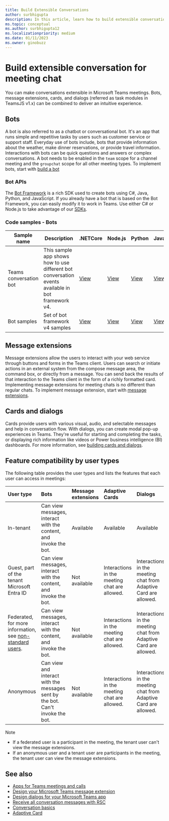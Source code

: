 ```yaml
---
title: Build Extensible Conversations
author: surbhigupta
description: In this article, learn how to build extensible conversation for Microsoft Teams meeting chat with bots, cards, and message extensions.
ms.topic: conceptual
ms.author: surbhigupta12
ms.localizationpriority: medium
ms.date: 01/11/2023
ms.owner: ginobuzz
---
```


# Build extensible conversation for meeting chat

You can make conversations extensible in Microsoft Teams meetings. Bots, message extensions, cards, and dialogs (referred as task modules in TeamsJS v1.x) can be combined to deliver an intuitive experience.

## Bots

A bot is also referred to as a chatbot or conversational bot. It's an app that runs simple and repetitive tasks by users such as customer service or support staff. Everyday use of bots include, bots that provide information about the weather, make dinner reservations, or provide travel information. Interactions with bots can be quick questions and answers or complex conversations. A bot needs to be enabled in the `team` scope for a channel meeting and the `groupchat` scope for all other meeting types. To implement bots, start with [build a bot](/microsoftteams/platform/bots/what-are-bots)

### Bot APIs

The [Bot Framework](https://dev.botframework.com/) is a rich SDK used to create bots using C#, Java, Python, and JavaScript. If you already have a bot that is based on the Bot Framework, you can easily modify it to work in Teams. Use either C# or Node.js to take advantage of our [SDKs](/azure/bot-service/bot-service-overview?view=azure-bot-service-4.0&preserve-view=true).

### Code samples - Bots

|Sample name | Description | .NETCore | Node.js | Python | Java| Manifest|
|----------------|-----------------|--------------|----------------|----------------|----------------|----------------|
| Teams conversation bot | This sample app shows how to use different bot conversation events available in bot framework v4. | [View](https://github.com/OfficeDev/Microsoft-Teams-Samples/tree/main/samples/bot-conversation/csharp) | [View](https://github.com/OfficeDev/Microsoft-Teams-Samples/tree/main/samples/bot-conversation/nodejs) | [View](https://github.com/OfficeDev/Microsoft-Teams-Samples/tree/main/samples/bot-conversation/python) |[View](https://github.com/OfficeDev/Microsoft-Teams-Samples/tree/main/samples/bot-conversation/java) |[View](https://github.com/OfficeDev/Microsoft-Teams-Samples/tree/main/samples/bot-conversation/csharp/demo-manifest/bot-conversation.zip)
|Bot samples | Set of bot framework v4 samples  | [View](https://github.com/OfficeDev/Microsoft-Teams-Samples#bots-samples-using-the-v4-sdk) | [View](https://github.com/OfficeDev/Microsoft-Teams-Samples#bots-samples-using-the-v4-sdk) | [View](https://github.com/OfficeDev/Microsoft-Teams-Samples#bots-samples-using-the-v4-sdk) |[View](https://github.com/OfficeDev/Microsoft-Teams-Samples#bots-samples-using-the-v4-sdk) |

## Message extensions

Message extensions allow the users to interact with your web service through buttons and forms in the Teams client. Users can search or initiate actions in an external system from the compose message area, the command box, or directly from a message. You can send back the results of that interaction to the Teams client in the form of a richly formatted card. Implementing message extensions for meeting chats is no different than regular chats. To implement message extension, start with [message extensions](/microsoftteams/platform/messaging-extensions/what-are-messaging-extensions?tabs=dotnet).

## Cards and dialogs

Cards provide users with various visual, audio, and selectable messages and help in conversation flow. With dialogs, you can create modal pop-up experiences in Teams. They're useful for starting and completing the tasks, or displaying rich information like videos or Power business intelligence (BI) dashboards. For more information, see [building cards and dialogs](/microsoftteams/platform/task-modules-and-cards/cards-and-task-modules).

## Feature compatibility by user types

The following table provides the user types and lists the features that each user can access in meetings:

| User type | Bots | Message extensions | Adaptive Cards | Dialogs |
| :-- | :-- | :-- | :-- | :-- |
| In-tenant | Can view messages, interact with the content, and invoke the bot. | Available | Available | Available |
| Guest, part of the tenant Microsoft Entra ID | Can view messages, interact with the content, and invoke the bot. | Not available | Interactions in the meeting chat are allowed. | Interactions in the meeting chat from Adaptive Card are allowed. |
| Federated, for more information, see [non-standard users](/microsoftteams/non-standard-users). |Can view messages, interact with the content, and invoke the bot. | Not available | Interactions in the meeting chat are allowed. | Interactions in the meeting chat from Adaptive Card are allowed. |
| Anonymous |  Can view and interact with the messages sent by the bot. Can't invoke the bot. | Not available | Interactions in the meeting chat are allowed. | Interactions in the meeting chat from Adaptive Card are allowed. |

> [!Note]
>
> * If a federated user is a participant in the meeting, the tenant user can't view the message extensions.
> * If an anonymous user and a tenant user are participants in the meeting, the tenant user can view the message extensions.

## See also

* [Apps for Teams meetings and calls](teams-apps-in-meetings.md)
* [Design your Microsoft Teams message extension](../messaging-extensions/design/messaging-extension-design.md)
* [Design dialogs for your Microsoft Teams app](../task-modules-and-cards/task-modules/design-teams-task-modules.md)
* [Receive all conversation messages with RSC](../bots/how-to/conversations/channel-messages-for-bots-and-agents.md)
* [Conversation basics](../bots/how-to/conversations/conversation-basics.md)
* [Adaptive Card](../task-modules-and-cards/cards/cards-reference.md#adaptive-card)
